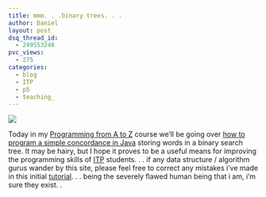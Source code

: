 ```yaml
---
title: mmm. . .binary trees. . .
author: Daniel
layout: post
dsq_thread_id:
  - 249553248
pvc_views:
  - 275
categories:
  - blog
  - ITP
  - p5
  - teaching_
---
```

<p><a href="http://www.shiffman.net/teaching/programming-from-a-to-z/concordance/"><img src="http://www.shiffman.net/itp/classes/a2z/week03/tree.jpg"/></a></p>
<p>Today in my <a href="http://www.shiffman.net/teaching/programming-from-a-to-z/">Programming from A to Z</a> course we&#8217;ll be going over <a href="http://www.shiffman.net/teaching/programming-from-a-to-z/concordance/">how to program a simple concordance in Java</a> storing words in a binary search tree.  It may be hairy, but I hope it proves to be a useful means for improving the programming skills of <a href="http://itp.nyu.edu">ITP</a> students. . . if any data structure / algorithm gurus wander by this site, please feel free to correct any mistakes i&#8217;ve made in this initial <a href="http://www.shiffman.net/teaching/programming-from-a-to-z/concordance/">tutorial</a>. . . being the severely flawed human being that i am, i&#8217;m sure they exist. . </p>
